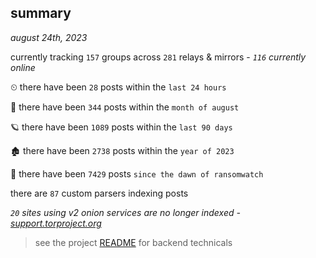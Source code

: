 
## summary
_august 24th, 2023_

currently tracking `157` groups across `281` relays & mirrors - _`116` currently online_

⏲ there have been `28` posts within the `last 24 hours`

🦈 there have been `344` posts within the `month of august`

🪐 there have been `1089` posts within the `last 90 days`

🏚 there have been `2738` posts within the `year of 2023`

🦕 there have been `7429` posts `since the dawn of ransomwatch`

there are `87` custom parsers indexing posts

_`20` sites using v2 onion services are no longer indexed - [support.torproject.org](https://support.torproject.org/onionservices/v2-deprecation/)_

> see the project [README](https://github.com/joshhighet/ransomwatch#ransomwatch--) for backend technicals
